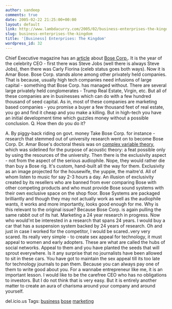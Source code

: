 ```yaml
---
author: sandeep
comments: true
date: 2005-02-22 21:25:00+00:00
layout: default
link: http://www.lambdacurry.com/2005/02/business-enterprises-the-kingdom/
slug: business-enterprises-the-kingdom
title: '[Business] Enterprises: The Kingdom'
wordpress_id: 32
---
```


Chief Executive magazine has an [article](http://www.chiefexecutive.net/depts/technology/205a.htm) about [Bose Corp.](http://www.bose.com/). It is the year of the celebrity CEO - first there was Steve Jobs (well there is always Steve Jobs), then there was Carly Fiorina (celeb status goes both ways).
Now it is Amar Bose.
Bose Corp. stands alone among other privately held companies. That is because, usually high tech companies need infusions of large capital - something that Bose Corp. has managed without. There are several large privately held conglomerates - Trump Real Estate, Virgin, etc. But all of these companies are in businesses which can do with a few hundred thousand of seed capital. As in, most of these companies are marketing based companies - you promise a buyer a few thousand feet of real estate, you go and find it  cheap and you make a killing. But in high-tech you have an initial development time which guzzles money without a possible conclusion.
Q. How then do you do it?

A. By piggy-back riding on govt. money
Take Bose Corp. for instance - research that stemmed out of university research went on to become Bose Corp. Dr. Amar Bose's doctoral thesis was on [complex variable theory](http://www.popsci.com/popsci/bown/2004/autotech/article/0,22221,750663-2,00.html), which was sidelined for the purpose of acoustic theory: a feat possible only by using the resources of the university.
Then there is the exclusivity aspect - not from the aspect of the serious audiophile. Nope, they would rather die than buy a Bose rig. It's custom, hand-built all the way for them. Exclusivity as an image projected for the housewife, the yuppie, the maitre'd. All of whom listen to music for say 2-3 hours a day. An illusion of exclusivity created by its resellers who are banned from ever comparing Bose with other competing products and who must provide Bose sound systems with their own exclusive space on the shop floor. Bose Systems are packaged brilliantly and though they may not actually work as well as the audiophile wants, it works and more importantly, looks good enough for me.
Why is this relevant to the original issue? Because Bose Corp. is again pulling the same rabbit out of its hat. Marketing a 24 year research in progress. Now who would'nt be interested in a research that spans 24 years. I would buy a car that has a suspension system backed by 24 years of research. Oh and just in case I worked for the competitor, I would be scared..very very scared.
Its really very simple - to create sex appeal for technology, it must appeal to women  and early adopters. These are what are called the hubs of social networks. Appeal to them and you have planted the seeds that will sprout everywhere. Is it any surprise that no journalists have been allowed to sit in these cars. You have got to maintain the sex appeal till its too late for technology journals to pan them. Because you can always pay one of them to write good about you.
For a wannabe entrepreneur like me, it is an important lesson. I would like to be the carefree CEO who has no obligations to investors. But I do not think that is very easy. But it is entirely another matter to create an aura of charisma around your company and around yourself. 
 

del.icio.us Tags: [business](http://del.icio.us/sss8ue/business) [bose](http://del.icio.us/sss8ue/bose) [marketing](http://del.icio.us/sss8ue/marketing)
